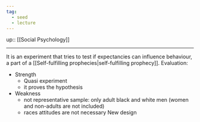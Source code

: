 ```yaml
---
tag:
  - seed
  - lecture
---
```

up:: [[Social Psychology]]
___
It is an experiment that tries to test if expectancies can influence behaviour, a part of a [[Self-fulfilling prophecies|self-fulfilling prophecy]].
Evaluation:
- Strength
	- Quasi experiment
	- it proves the hypothesis
- Weakness
	- not representative sample: only adult black and white men (women and non-adults are not included)
	- races attitudes are not necessary
New design